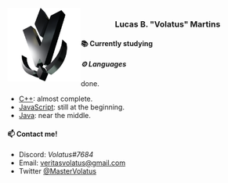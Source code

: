 <img align="left" src="img/volatus-logo.png" height="150px">

<h3 align="center">Lucas B. "Volatus" Martins</h3>

#### 📚 Currently studying

##### ⚙ Languages

  done.
- [C++](https://www.learncpp.com): almost complete.
- [JavaScript](https://javascript.info): still at the beginning.
- [Java](https://docs.oracle.com/javase/tutorial/): near the middle.

#### 📫 Contact me!

- Discord: *Volatus#7684*
- Email: [veritasvolatus@gmail.com](mailto:veritasvolatus@gmail.com)
- Twitter [@MasterVolatus](https://twitter.com/MasterVolatus)
